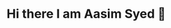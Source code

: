 # Hi there I am Aasim Syed 👋

<!--
**aasimsyed97/aasimsyed97** is a ✨ _special_ ✨ repository because its `README.md` (this file) appears on your GitHub profile.

Here are some ideas to get you started:

- 🔭 I’m currently working on hidden gem.
- 🌱 I’m currently learning Java core conecepts.
- 👯 I’m looking to collaborate on  logo building.
- 🤔 I’m looking for help with ...
- 💬 Ask me about Javascript,HTML,CSS
- 📫 How to reach me: linkedin.com/in/aasim-syed-4066b4243 ,sayedaasim555@gmail.com
- 😄 Pronouns: he/him also you can refer me as dedicated.
- ⚡ Fun fact: I like to wake up early and take long walks. 
-->
